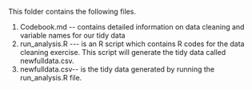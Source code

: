 This folder contains the following files.

1) Codebook.md --  contains detailed information on data cleaning and variable names for our tidy data
2) run_analysis.R --- is an R script which contains R codes for the data cleaning exercise.  This script will generate the tidy data called newfulldata.csv. 
3) newfulldata.csv-- is the tidy data generated by running the run_analysis.R file.
